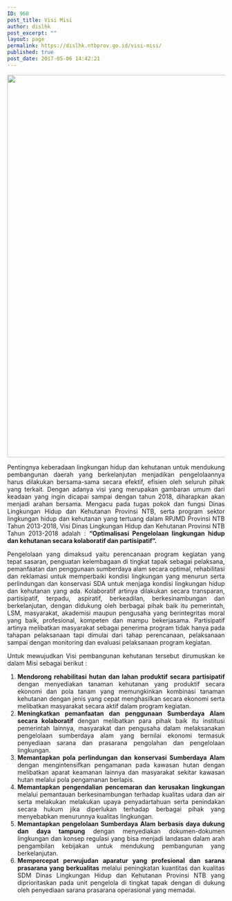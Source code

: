 ```yaml
---
ID: 968
post_title: Visi Misi
author: dislhk
post_excerpt: ""
layout: page
permalink: https://dislhk.ntbprov.go.id/visi-misi/
published: true
post_date: 2017-05-06 14:42:21
---
```

<p style="text-align: justify;"><img class="aligncenter size-full wp-image-1218" src="https://dislhk.ntbprov.go.id/wp-content/uploads/2017/05/visi-misi.jpg" alt="" width="668" height="884"></p>
<p style="text-align: justify;">Pentingnya keberadaan lingkungan hidup dan kehutanan untuk mendukung pembangunan daerah yang berkelanjutan menjadikan pengelolaannya harus dilakukan bersama-sama secara efektif, efisien oleh seluruh pihak yang terkait. Dengan adanya visi yang merupakan gambaran umum dari keadaan yang ingin dicapai sampai dengan tahun 2018, diharapkan akan menjadi arahan bersama. Mengacu pada tugas pokok dan fungsi Dinas Lingkungan Hidup dan Kehutanan Provinsi NTB, serta program sektor lingkungan hidup dan kehutanan yang tertuang dalam RPJMD Provinsi NTB Tahun 2013-2018, Visi Dinas Lingkungan Hidup dan Kehutanan Provinsi NTB Tahun 2013-2018 adalah : <strong>“Optimalisasi Pengelolaan lingkungan hidup dan kehutanan secara kolaboratif dan partisipatif”.</strong></p>
<p style="text-align: justify;">Pengelolaan yang dimaksud yaitu perencanaan program kegiatan yang tepat sasaran, penguatan kelembagaan di tingkat tapak sebagai pelaksana, pemanfaatan dan penggunaan sumberdaya alam secara optimal, rehabilitasi dan reklamasi untuk memperbaiki kondisi lingkungan yang menurun serta perlindungan dan konservasi SDA untuk menjaga kondisi lingkungan hidup dan kehutanan yang ada. Kolaboratif artinya dilakukan secara transparan, partisipatif, terpadu, aspiratif, berkeadilan, berkesinambungan dan berkelanjutan, dengan didukung oleh berbagai pihak baik itu pemerintah, LSM, masyarakat, akademisi maupun pengusaha yang berintegritas moral yang baik, profesional, kompeten dan mampu bekerjasama. Partisipatif artinya melibatkan masyarakat sebagai penerima program tidak hanya pada tahapan pelaksanaan tapi dimulai dari tahap perencanaan, pelaksanaan sampai dengan monitoring dan evaluasi pelaksanaan program kegiatan.</p>
<p style="text-align: justify;">Untuk mewujudkan Visi pembangunan kehutanan tersebut dirumuskan ke dalam Misi sebagai berikut :</p>

<ol>
 	<li style="text-align: justify;"><strong>Mendorong rehabilitasi hutan dan lahan produktif secara partisipatif </strong>dengan menyediakan tanaman kehutanan yang produktif secara ekonomi dan pola tanam yang memungkinkan kombinasi tanaman kehutanan dengan jenis yang cepat menghasilkan secara ekonomi serta melibatkan masyarakat secara aktif dalam program kegiatan.</li>
 	<li style="text-align: justify;"><strong>Meningkatkan pemanfaatan dan penggunaan Sumberdaya Alam secara kolaboratif</strong> dengan melibatkan para pihak baik itu institusi pemerintah lainnya, masyarakat dan pengusaha dalam melaksanakan pengelolaan sumberdaya alam yang bernilai ekonomi termasuk penyediaan sarana dan prasarana pengolahan dan pengelolaan lingkungan.</li>
 	<li style="text-align: justify;"><strong>Memantapkan pola perlindungan dan konservasi Sumberdaya Alam</strong> dengan mengintensifkan pengamanan pada kawasan hutan dengan melibatkan aparat keamanan lainnya dan masyarakat sekitar kawasan hutan melalui pola pengamanan berlapis.</li>
 	<li style="text-align: justify;"><strong>Memantapkan pengendalian pencemaran dan kerusakan lingkungan</strong> melalui pemantauan berkesinambungan terhadap kualitas udara dan air serta melakukan melakukan upaya penyadartahuan serta penindakan secara hukum jika diperlukan terhadap berbagai pihak yang menyebabkan menurunnya kualitas lingkungan.</li>
 	<li style="text-align: justify;"><strong>Memantapkan pengelolaan Sumberdaya Alam berbasis daya dukung dan daya tampung</strong> dengan menyediakan dokumen-dokumen lingkungan dan konsep regulasi yang bisa menjadi landasan dalam arah pengambilan kebijakan untuk mendukung pembangunan yang berkelanjutan.</li>
 	<li style="text-align: justify;"><strong>Mempercepat perwujudan aparatur yang profesional dan sarana prasarana yang berkualitas</strong> melalui peningkatan kuantitas dan kualitas SDM Dinas Lingkungan Hidup dan Kehutanan Provinsi NTB yang diprioritaskan pada unit pengelola di tingkat tapak dengan di dukung oleh penyediaan sarana prasarana operasional yang memadai.</li>
</ol>